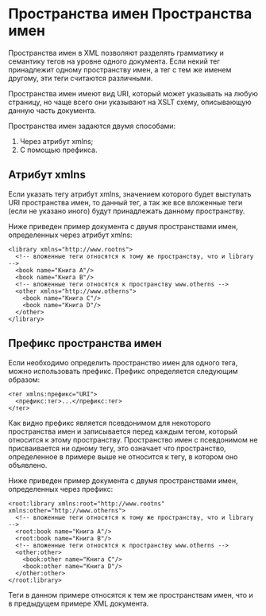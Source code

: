 Пространства имен
Пространства имен
=================

Пространства имен в XML позволяют разделять грамматику и семантику тегов на уровне одного документа. Если некий тег принадлежит одному пространству имен, а тег с тем же именем другому, эти теги считаются различными.

Пространства имен имеют вид URI, который может указывать на любую страницу, но чаще всего они указывают на XSLT схему, описывающую данную часть документа.

Пространства имен задаются двумя способами:

1. Через атрибут xmlns;
1. С помощью префикса.

Атрибут xmlns
-------------

Если указать тегу атрибут xmlns, значением которого будет выступать URI пространства имен, то данный тег, а так же все вложенные теги (если не указано иного) будут принадлежать данному пространству.

Ниже приведен пример документа с двумя пространствами имен, определенных через атрибут xmlns:

    <library xmlns="http://www.rootns">
      <!-- вложенные теги относятся к тому же пространству, что и library -->
      <book name="Книга А"/>
      <book name="Книга B"/>
      <!-- вложенные теги относятся к пространству www.otherns -->
      <other xmlns="http://www.otherns">
        <book name="Книга C"/>
        <book name="Книга D"/>
      </other>
    </library>

Префикс пространства имен
-------------------------

Если необходимо определить пространство имен для одного тега, можно использовать префикс. Префикс определяется следующим образом:

    <тег xmlns:префикс="URI">
      <префикс:тег>...</префикс:тег>
    </тег>

Как видно префикс является псевдонимом для некоторого пространства имен и записывается перед каждым тегом, который относится к этому пространству. Пространство имен с псевдонимом не присваивается ни одному тегу, это означает что пространство, определенное в примере выше не относится к тегу, в котором оно объявлено.

Ниже приведен пример документа с двумя пространствами имен, определенных через префикс:

    <root:library xmlns:root="http://www.rootns" xmlns:other="http://www.otherns">
      <!-- вложенные теги относятся к тому же пространству, что и library -->
      <root:book name="Книга А"/>
      <root:book name="Книга B"/>
      <!-- вложенные теги относятся к пространству www.otherns -->
      <other:other>
        <book:other name="Книга C"/>
        <book:other name="Книга D"/>
      </other:other>
    </root:library>

Теги в данном примере относятся к тем же пространствам имен, что и в предыдущем примере XML документа.
